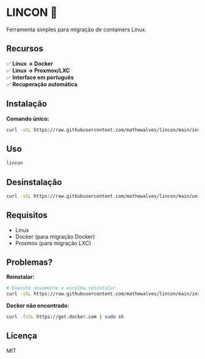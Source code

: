 # LINCON 🐳

Ferramenta simples para migração de containers Linux.

## Recursos

✅ **Linux → Docker**  
✅ **Linux → Proxmox/LXC**  
✅ **Interface em português**  
✅ **Recuperação automática**  

## Instalação

**Comando único:**
```bash
curl -sSL https://raw.githubusercontent.com/mathewalves/lincon/main/install.sh | sudo bash
```

## Uso

```bash
lincon
```

## Desinstalação

```bash
curl -sSL https://raw.githubusercontent.com/mathewalves/lincon/main/uninstall.sh | sudo bash
```

## Requisitos

- Linux
- Docker (para migração Docker)
- Proxmox (para migração LXC)

## Problemas?

**Reinstalar:**
```bash
# Execute novamente e escolha reinstalar
curl -sSL https://raw.githubusercontent.com/mathewalves/lincon/main/install.sh | sudo bash
```

**Docker não encontrado:**
```bash
curl -fsSL https://get.docker.com | sudo sh
```

## Licença

MIT

